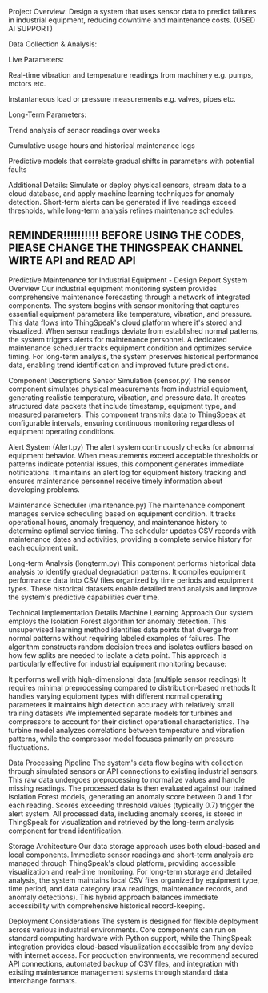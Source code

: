 Project Overview: Design a system that uses sensor data to predict failures in industrial equipment, reducing downtime and maintenance costs. (USED AI SUPPORT)

Data Collection & Analysis:

Live Parameters:

  Real-time vibration and temperature readings from machinery e.g. pumps, motors etc.

  Instantaneous load or pressure measurements e.g. valves, pipes etc.

Long-Term Parameters:

  Trend analysis of sensor readings over weeks

  Cumulative usage hours and historical maintenance logs

  Predictive models that correlate gradual shifts in parameters with potential faults
  
Additional Details: 
Simulate or deploy physical sensors, stream data to a cloud database, and apply machine learning techniques for anomaly detection. Short-term alerts can be generated if live readings exceed thresholds, while long-term analysis refines maintenance schedules.

REMINDER!!!!!!!!!! BEFORE USING THE CODES, PlEASE CHANGE THE THINGSPEAK CHANNEL WIRTE API and READ API 
-------------------------------------------------------------------------------------------------------------------------------------------------------------------------------------------------------------------
Predictive Maintenance for Industrial Equipment - Design Report
System Overview
Our industrial equipment monitoring system provides comprehensive maintenance forecasting through a network of integrated components. The system begins with sensor monitoring that captures essential equipment parameters like temperature, vibration, and pressure. This data flows into ThingSpeak's cloud platform where it's stored and visualized. When sensor readings deviate from established normal patterns, the system triggers alerts for maintenance personnel. A dedicated maintenance scheduler tracks equipment condition and optimizes service timing. For long-term analysis, the system preserves historical performance data, enabling trend identification and improved future predictions.

Component Descriptions
Sensor Simulation (sensor.py)
The sensor component simulates physical measurements from industrial equipment, generating realistic temperature, vibration, and pressure data. It creates structured data packets that include timestamp, equipment type, and measured parameters. This component transmits data to ThingSpeak at configurable intervals, ensuring continuous monitoring regardless of equipment operating conditions.

Alert System (Alert.py)
The alert system continuously checks for abnormal equipment behavior. When measurements exceed acceptable thresholds or patterns indicate potential issues, this component generates immediate notifications. It maintains an alert log for equipment history tracking and ensures maintenance personnel receive timely information about developing problems.

Maintenance Scheduler (maintenance.py)
The maintenance component manages service scheduling based on equipment condition. It tracks operational hours, anomaly frequency, and maintenance history to determine optimal service timing. The scheduler updates CSV records with maintenance dates and activities, providing a complete service history for each equipment unit.

Long-term Analysis (longterm.py)
This component performs historical data analysis to identify gradual degradation patterns. It compiles equipment performance data into CSV files organized by time periods and equipment types. These historical datasets enable detailed trend analysis and improve the system's predictive capabilities over time.

Technical Implementation Details
Machine Learning Approach
Our system employs the Isolation Forest algorithm for anomaly detection. This unsupervised learning method identifies data points that diverge from normal patterns without requiring labeled examples of failures. The algorithm constructs random decision trees and isolates outliers based on how few splits are needed to isolate a data point. This approach is particularly effective for industrial equipment monitoring because:

It performs well with high-dimensional data (multiple sensor readings)
It requires minimal preprocessing compared to distribution-based methods
It handles varying equipment types with different normal operating parameters
It maintains high detection accuracy with relatively small training datasets
We implemented separate models for turbines and compressors to account for their distinct operational characteristics. The turbine model analyzes correlations between temperature and vibration patterns, while the compressor model focuses primarily on pressure fluctuations.

Data Processing Pipeline
The system's data flow begins with collection through simulated sensors or API connections to existing industrial sensors. This raw data undergoes preprocessing to normalize values and handle missing readings. The processed data is then evaluated against our trained Isolation Forest models, generating an anomaly score between 0 and 1 for each reading. Scores exceeding threshold values (typically 0.7) trigger the alert system. All processed data, including anomaly scores, is stored in ThingSpeak for visualization and retrieved by the long-term analysis component for trend identification.

Storage Architecture
Our data storage approach uses both cloud-based and local components. Immediate sensor readings and short-term analysis are managed through ThingSpeak's cloud platform, providing accessible visualization and real-time monitoring. For long-term storage and detailed analysis, the system maintains local CSV files organized by equipment type, time period, and data category (raw readings, maintenance records, and anomaly detections). This hybrid approach balances immediate accessibility with comprehensive historical record-keeping.

Deployment Considerations
The system is designed for flexible deployment across various industrial environments. Core components can run on standard computing hardware with Python support, while the ThingSpeak integration provides cloud-based visualization accessible from any device with internet access. For production environments, we recommend secured API connections, automated backup of CSV files, and integration with existing maintenance management systems through standard data interchange formats.
